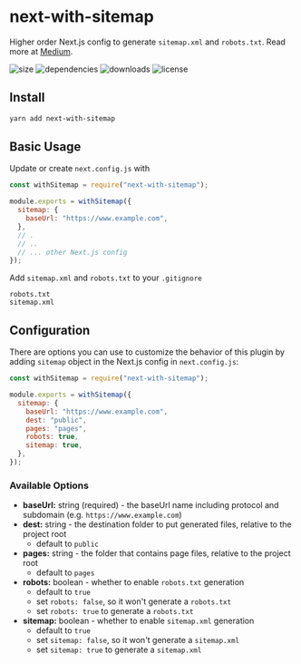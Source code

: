# next-with-sitemap

Higher order Next.js config to generate `sitemap.xml` and `robots.txt`. 
Read more at [Medium](https://medium.com/@cansinyildiz/your-first-higher-order-next-js-config-cf8813b15807).

![size](https://img.shields.io/bundlephobia/minzip/next-with-sitemap.svg) ![dependencies](https://img.shields.io/david/cansin/next-with-sitemap.svg) ![downloads](https://img.shields.io/npm/dt/next-with-sitemap) ![license](https://img.shields.io/npm/l/next-with-sitemap.svg)

## Install

```bash
yarn add next-with-sitemap
```

## Basic Usage

Update or create `next.config.js` with

```js
const withSitemap = require("next-with-sitemap");

module.exports = withSitemap({
  sitemap: {
    baseUrl: "https://www.example.com",
  },
  // .
  // ..
  // ... other Next.js config
});
```

Add `sitemap.xml` and `robots.txt` to your `.gitignore`

```git
robots.txt
sitemap.xml
```

## Configuration

There are options you can use to customize the behavior of this plugin
by adding `sitemap` object in the Next.js config in `next.config.js`:

```js
const withSitemap = require("next-with-sitemap");

module.exports = withSitemap({
  sitemap: {
    baseUrl: "https://www.example.com",
    dest: "public",
    pages: "pages",
    robots: true,
    sitemap: true,
  },
});
```

### Available Options

- **baseUrl:** string (required) - the baseUrl name including protocol and subdomain (e.g. `https://www.example.com`)
- **dest:** string - the destination folder to put generated files, relative to the project root
  - default to `public`
- **pages:** string - the folder that contains page files, relative to the project root
  - default to `pages`
- **robots:** boolean - whether to enable `robots.txt` generation
  - default to `true`
  - set `robots: false`, so it won't generate a `robots.txt`
  - set `robots: true` to generate a `robots.txt`
- **sitemap:** boolean - whether to enable `sitemap.xml` generation
  - default to `true`
  - set `sitemap: false`, so it won't generate a `sitemap.xml`
  - set `sitemap: true` to generate a `sitemap.xml`